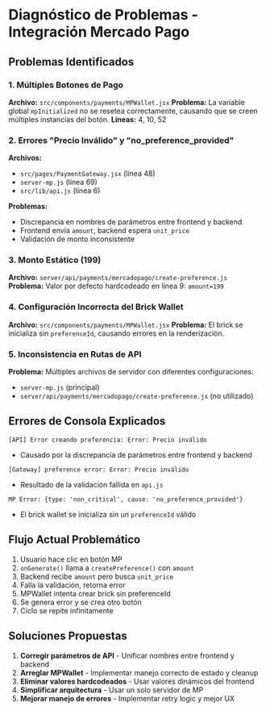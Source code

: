 # Diagnóstico de Problemas - Integración Mercado Pago

## Problemas Identificados

### 1. **Múltiples Botones de Pago**
**Archivo:** `src/components/payments/MPWallet.jsx`
**Problema:** La variable global `mpInitialized` no se resetea correctamente, causando que se creen múltiples instancias del botón.
**Líneas:** 4, 10, 52

### 2. **Errores "Precio Inválido" y "no_preference_provided"**
**Archivos:** 
- `src/pages/PaymentGateway.jsx` (línea 48)
- `server-mp.js` (línea 69)
- `src/lib/api.js` (línea 6)

**Problemas:**
- Discrepancia en nombres de parámetros entre frontend y backend
- Frontend envía `amount`, backend espera `unit_price`
- Validación de monto inconsistente

### 3. **Monto Estático (199)**
**Archivo:** `server/api/payments/mercadopago/create-preference.js`
**Problema:** Valor por defecto hardcodeado en línea 9: `amount=199`

### 4. **Configuración Incorrecta del Brick Wallet**
**Archivo:** `src/components/payments/MPWallet.jsx`
**Problema:** El brick se inicializa sin `preferenceId`, causando errores en la renderización.

### 5. **Inconsistencia en Rutas de API**
**Problema:** Múltiples archivos de servidor con diferentes configuraciones:
- `server-mp.js` (principal)
- `server/api/payments/mercadopago/create-preference.js` (no utilizado)

## Errores de Consola Explicados

```
[API] Error creando preferencia: Error: Precio inválido
```
- Causado por la discrepancia de parámetros entre frontend y backend

```
[Gateway] preference error: Error: Precio inválido
```
- Resultado de la validación fallida en `api.js`

```
MP Error: {type: 'non_critical', cause: 'no_preference_provided'}
```
- El brick wallet se inicializa sin un `preferenceId` válido

## Flujo Actual Problemático

1. Usuario hace clic en botón MP
2. `onGenerate()` llama a `createPreference()` con `amount`
3. Backend recibe `amount` pero busca `unit_price`
4. Falla la validación, retorna error
5. MPWallet intenta crear brick sin preferenceId
6. Se genera error y se crea otro botón
7. Ciclo se repite infinitamente

## Soluciones Propuestas

1. **Corregir parámetros de API** - Unificar nombres entre frontend y backend
2. **Arreglar MPWallet** - Implementar manejo correcto de estado y cleanup
3. **Eliminar valores hardcodeados** - Usar valores dinámicos del frontend
4. **Simplificar arquitectura** - Usar un solo servidor de MP
5. **Mejorar manejo de errores** - Implementar retry logic y mejor UX
